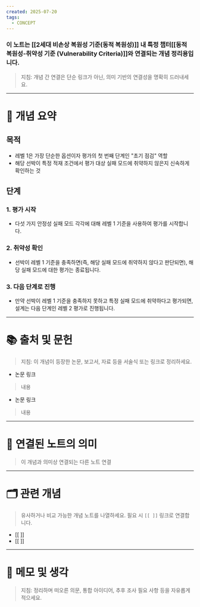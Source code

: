 ```yaml
---
created: 2025-07-20
tags:
  - CONCEPT
---
```

### 이 노트는 [[2세대 비손상 복원성 기준(동적 복원성)]] 내 특정 챕터[[동적 복원성-취약성 기준 (Vulnerability Criteria)]]와 연결되는 개념 정리용입니다.  
> 지침: 개념 간 연결은 단순 링크가 아닌, 의미 기반의 연결성을 명확히 드러내세요.  
---

# 🧩 개념 요약  

## 목적
- 레벨 1은 가장 단순한 옵션이자 평가의 첫 번째 단계인 "초기 점검" 역할
- 해당 선박이 특정 적재 조건에서 평가 대상 실패 모드에 취약하지 않은지 신속하게 확인하는 것

## 단계
### 1. 평가 시작
- 다섯 가지 안정성 실패 모드 각각에 대해 레벨 1 기준을 사용하여 평가를 시작합니다.

### 2. 취약성 확인
- 선박이 레벨 1 기준을 충족하면(즉, 해당 실패 모드에 취약하지 않다고 판단되면), 해당 실패 모드에 대한 평가는 종료됩니다.

### 3. 다음 단계로 진행
- 만약 선박이 레벨 1 기준을 충족하지 못하고 특정 실패 모드에 취약하다고 평가되면, 설계는 다음 단계인 레벨 2 평가로 진행됩니다.

---
# 📚 출처 및 문헌  
> 지침: 이 개념이 등장한 논문, 보고서, 자료 등을 서술식 또는 링크로 정리하세요.

- 논문 링크
> 내용
- 논문 링크
>  내용 

---

# 🔗 연결된 노트의 의미  
> 이 개념과 의미상 연결되는 다른 노트 연결

---

# 🗂 관련 개념  
> 유사하거나 비교 가능한 개념 노트를 나열하세요. 필요 시 `[[ ]]` 링크로 연결합니다.

- [[ ]]
- [[ ]]

---

# 💬 메모 및 생각  
> 지침: 정리하며 떠오른 의문, 통합 아이디어, 추후 조사 필요 사항 등을 자유롭게 적으세요.

